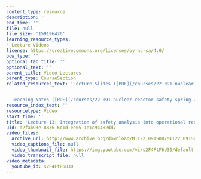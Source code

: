 ```yaml
---
content_type: resource
description: ''
end_time: ''
file: null
file_size: '159196476'
learning_resource_types:
- Lecture Videos
license: https://creativecommons.org/licenses/by-nc-sa/4.0/
ocw_type: ''
optional_tab_title: ''
optional_text: ''
parent_title: Video Lectures
parent_type: CourseSection
related_resources_text: 'Lecture Slides ([PDF](/courses/22-091-nuclear-reactor-safety-spring-2008/resources/mit22_091s08_lec13))


  Teaching Notes ([PDF](/courses/22-091-nuclear-reactor-safety-spring-2008/resources/mit22_091s08_lec13note))'
resource_index_text: ''
resourcetype: Video
start_time: ''
title: 'Lecture 13: Integration of safety analysis into operational requirements'
uid: d2fab93e-8836-6c1d-ee05-1e1c94482dd7
video_files:
  archive_url: http://www.archive.org/download/MIT22_091S08/MIT22_091S08lec13_300k.mp4
  video_captions_file: null
  video_thumbnail_file: https://img.youtube.com/vi/s2F4FtF6U30/default.jpg
  video_transcript_file: null
video_metadata:
  youtube_id: s2F4FtF6U30
---
```

